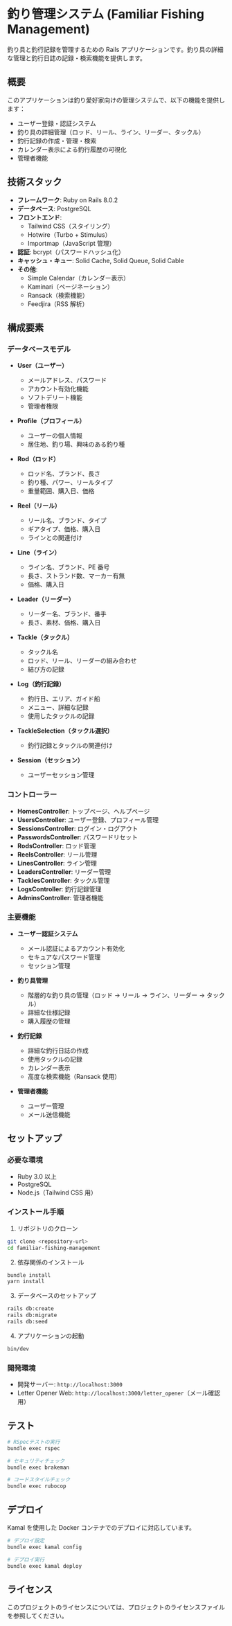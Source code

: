 # 釣り管理システム (Familiar Fishing Management)

釣り具と釣行記録を管理するための Rails アプリケーションです。釣り具の詳細な管理と釣行日誌の記録・検索機能を提供します。

## 概要

このアプリケーションは釣り愛好家向けの管理システムで、以下の機能を提供します：

- ユーザー登録・認証システム
- 釣り具の詳細管理（ロッド、リール、ライン、リーダー、タックル）
- 釣行記録の作成・管理・検索
- カレンダー表示による釣行履歴の可視化
- 管理者機能

## 技術スタック

- **フレームワーク**: Ruby on Rails 8.0.2
- **データベース**: PostgreSQL
- **フロントエンド**:
  - Tailwind CSS（スタイリング）
  - Hotwire（Turbo + Stimulus）
  - Importmap（JavaScript 管理）
- **認証**: bcrypt（パスワードハッシュ化）
- **キャッシュ・キュー**: Solid Cache, Solid Queue, Solid Cable
- **その他**:
  - Simple Calendar（カレンダー表示）
  - Kaminari（ページネーション）
  - Ransack（検索機能）
  - Feedjira（RSS 解析）

## 構成要素

### データベースモデル

- **User（ユーザー）**

  - メールアドレス、パスワード
  - アカウント有効化機能
  - ソフトデリート機能
  - 管理者権限

- **Profile（プロフィール）**

  - ユーザーの個人情報
  - 居住地、釣り場、興味のある釣り種

- **Rod（ロッド）**

  - ロッド名、ブランド、長さ
  - 釣り種、パワー、リールタイプ
  - 重量範囲、購入日、価格

- **Reel（リール）**

  - リール名、ブランド、タイプ
  - ギアタイプ、価格、購入日
  - ラインとの関連付け

- **Line（ライン）**

  - ライン名、ブランド、PE 番号
  - 長さ、ストランド数、マーカー有無
  - 価格、購入日

- **Leader（リーダー）**

  - リーダー名、ブランド、番手
  - 長さ、素材、価格、購入日

- **Tackle（タックル）**

  - タックル名
  - ロッド、リール、リーダーの組み合わせ
  - 結び方の記録

- **Log（釣行記録）**

  - 釣行日、エリア、ガイド船
  - メニュー、詳細な記録
  - 使用したタックルの記録

- **TackleSelection（タックル選択）**

  - 釣行記録とタックルの関連付け

- **Session（セッション）**
  - ユーザーセッション管理

### コントローラー

- **HomesController**: トップページ、ヘルプページ
- **UsersController**: ユーザー登録、プロフィール管理
- **SessionsController**: ログイン・ログアウト
- **PasswordsController**: パスワードリセット
- **RodsController**: ロッド管理
- **ReelsController**: リール管理
- **LinesController**: ライン管理
- **LeadersController**: リーダー管理
- **TacklesController**: タックル管理
- **LogsController**: 釣行記録管理
- **AdminsController**: 管理者機能

### 主要機能

- **ユーザー認証システム**

  - メール認証によるアカウント有効化
  - セキュアなパスワード管理
  - セッション管理

- **釣り具管理**

  - 階層的な釣り具の管理（ロッド → リール → ライン、リーダー → タックル）
  - 詳細な仕様記録
  - 購入履歴の管理

- **釣行記録**

  - 詳細な釣行日誌の作成
  - 使用タックルの記録
  - カレンダー表示
  - 高度な検索機能（Ransack 使用）

- **管理者機能**
  - ユーザー管理
  - メール送信機能

## セットアップ

### 必要な環境

- Ruby 3.0 以上
- PostgreSQL
- Node.js（Tailwind CSS 用）

### インストール手順

1. リポジトリのクローン

```bash
git clone <repository-url>
cd familiar-fishing-management
```

2. 依存関係のインストール

```bash
bundle install
yarn install
```

3. データベースのセットアップ

```bash
rails db:create
rails db:migrate
rails db:seed
```

4. アプリケーションの起動

```bash
bin/dev
```

### 開発環境

- 開発サーバー: `http://localhost:3000`
- Letter Opener Web: `http://localhost:3000/letter_opener`（メール確認用）

## テスト

```bash
# RSpecテストの実行
bundle exec rspec

# セキュリティチェック
bundle exec brakeman

# コードスタイルチェック
bundle exec rubocop
```

## デプロイ

Kamal を使用した Docker コンテナでのデプロイに対応しています。

```bash
# デプロイ設定
bundle exec kamal config

# デプロイ実行
bundle exec kamal deploy
```

## ライセンス

このプロジェクトのライセンスについては、プロジェクトのライセンスファイルを参照してください。
